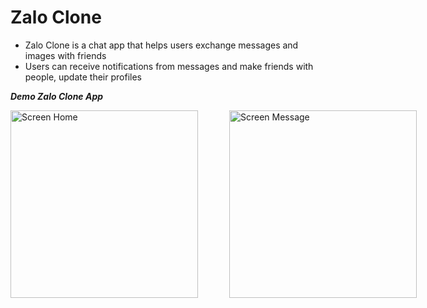 # Zalo Clone
- Zalo Clone is a chat app that helps users exchange messages and images with friends
- Users can receive notifications from messages and make friends with people, update their profiles

***Demo Zalo Clone App***
<div style="display: flex; justify-content: space-between; gap: 50px;">
  <img src="https://github.com/user-attachments/assets/dace1fce-7f7c-4732-9b94-10975e807bd1" alt="Screen Home" width="300"/>
  <img src="https://github.com/user-attachments/assets/c04bf373-8642-43d0-97ca-68d387c24081" alt="Screen Message" width="300"/>
</div>
